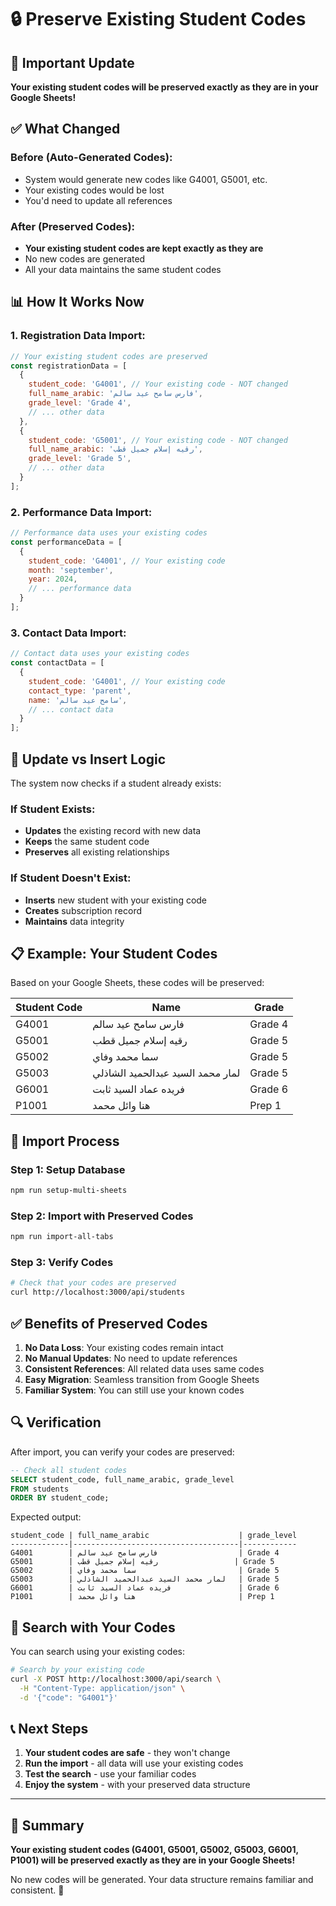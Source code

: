 # 🔒 Preserve Existing Student Codes

## 🎯 Important Update

**Your existing student codes will be preserved exactly as they are in your Google Sheets!**

## ✅ What Changed

### **Before (Auto-Generated Codes):**
- System would generate new codes like G4001, G5001, etc.
- Your existing codes would be lost
- You'd need to update all references

### **After (Preserved Codes):**
- **Your existing student codes are kept exactly as they are**
- No new codes are generated
- All your data maintains the same student codes

## 📊 How It Works Now

### **1. Registration Data Import:**
```javascript
// Your existing student codes are preserved
const registrationData = [
  {
    student_code: 'G4001', // Your existing code - NOT changed
    full_name_arabic: 'فارس سامح عيد سالم',
    grade_level: 'Grade 4',
    // ... other data
  },
  {
    student_code: 'G5001', // Your existing code - NOT changed
    full_name_arabic: 'رقيه إسلام جميل قطب',
    grade_level: 'Grade 5',
    // ... other data
  }
];
```

### **2. Performance Data Import:**
```javascript
// Performance data uses your existing codes
const performanceData = [
  {
    student_code: 'G4001', // Your existing code
    month: 'september',
    year: 2024,
    // ... performance data
  }
];
```

### **3. Contact Data Import:**
```javascript
// Contact data uses your existing codes
const contactData = [
  {
    student_code: 'G4001', // Your existing code
    contact_type: 'parent',
    name: 'سامح عيد سالم',
    // ... contact data
  }
];
```

## 🔄 Update vs Insert Logic

The system now checks if a student already exists:

### **If Student Exists:**
- **Updates** the existing record with new data
- **Keeps** the same student code
- **Preserves** all existing relationships

### **If Student Doesn't Exist:**
- **Inserts** new student with your existing code
- **Creates** subscription record
- **Maintains** data integrity

## 📋 Example: Your Student Codes

Based on your Google Sheets, these codes will be preserved:

| Student Code | Name | Grade |
|--------------|------|-------|
| G4001 | فارس سامح عيد سالم | Grade 4 |
| G5001 | رقيه إسلام جميل قطب | Grade 5 |
| G5002 | سما محمد وفاي | Grade 5 |
| G5003 | لمار محمد السيد عبدالحميد الشاذلي | Grade 5 |
| G6001 | فريده عماد السيد ثابت | Grade 6 |
| P1001 | هنا وائل محمد | Prep 1 |

## 🚀 Import Process

### **Step 1: Setup Database**
```bash
npm run setup-multi-sheets
```

### **Step 2: Import with Preserved Codes**
```bash
npm run import-all-tabs
```

### **Step 3: Verify Codes**
```bash
# Check that your codes are preserved
curl http://localhost:3000/api/students
```

## ✅ Benefits of Preserved Codes

1. **No Data Loss**: Your existing codes remain intact
2. **No Manual Updates**: No need to update references
3. **Consistent References**: All related data uses same codes
4. **Easy Migration**: Seamless transition from Google Sheets
5. **Familiar System**: You can still use your known codes

## 🔍 Verification

After import, you can verify your codes are preserved:

```sql
-- Check all student codes
SELECT student_code, full_name_arabic, grade_level 
FROM students 
ORDER BY student_code;
```

Expected output:
```
student_code | full_name_arabic                    | grade_level
-------------|-------------------------------------|------------
G4001        | فارس سامح عيد سالم                  | Grade 4
G5001        | رقيه إسلام جميل قطب                 | Grade 5
G5002        | سما محمد وفاي                       | Grade 5
G5003        | لمار محمد السيد عبدالحميد الشاذلي   | Grade 5
G6001        | فريده عماد السيد ثابت               | Grade 6
P1001        | هنا وائل محمد                       | Prep 1
```

## 🎯 Search with Your Codes

You can search using your existing codes:

```bash
# Search by your existing code
curl -X POST http://localhost:3000/api/search \
  -H "Content-Type: application/json" \
  -d '{"code": "G4001"}'
```

## 📞 Next Steps

1. **Your student codes are safe** - they won't change
2. **Run the import** - all data will use your existing codes
3. **Test the search** - use your familiar codes
4. **Enjoy the system** - with your preserved data structure

---

## 🎉 Summary

**Your existing student codes (G4001, G5001, G5002, G5003, G6001, P1001) will be preserved exactly as they are in your Google Sheets!**

No new codes will be generated. Your data structure remains familiar and consistent. 🚀


